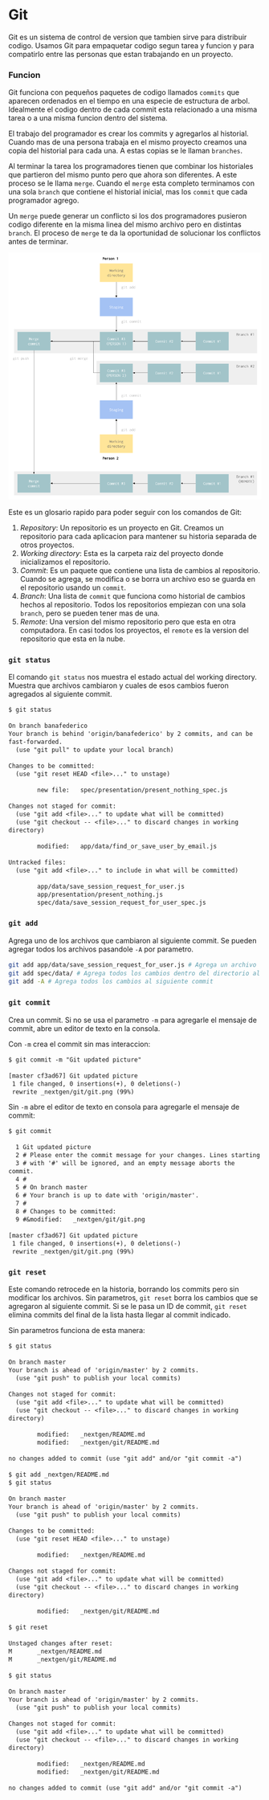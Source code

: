 # Git

Git es un sistema de control de version que tambien sirve para distribuir codigo. Usamos Git para empaquetar codigo segun tarea y funcion y para compatirlo entre las personas que estan trabajando en un proyecto.

### Funcion

Git funciona con pequeños paquetes de codigo llamados `commits` que aparecen ordenados en el tiempo en una especie de estructura de arbol. Idealmente el codigo dentro de cada commit esta relacionado a una misma tarea o a una misma funcion dentro del sistema.

El trabajo del programador es crear los commits y agregarlos al historial. Cuando mas de una persona trabaja en el mismo proyecto creamos una copia del historial para cada una. A estas copias se le llaman `branches`.

Al terminar la tarea los programadores tienen que combinar los historiales que partieron del mismo punto pero que ahora son diferentes. A este proceso se le llama `merge`. Cuando el `merge` esta completo terminamos con una sola `branch` que contiene el historial inicial, mas los `commit` que cada programador agrego.

Un `merge` puede generar un conflicto si los dos programadores pusieron codigo diferente en la misma linea del mismo archivo pero en distintas `branch`. El proceso de `merge` te da la oportunidad de solucionar los conflictos antes de terminar.

![git](./git.png)

Este es un glosario rapido para poder seguir con los comandos de Git:

1. *Repository*: Un repositorio es un proyecto en Git. Creamos un repositorio para cada aplicacion para mantener su historia separada de otros proyectos.
2. *Working directory*: Esta es la carpeta raiz del proyecto donde inicializamos el repositorio.
3. *Commit*: Es un paquete que contiene una lista de cambios al repositorio. Cuando se agrega, se modifica o se borra un archivo eso se guarda en el repositorio usando un `commit`.
4. *Branch*: Una lista de `commit` que funciona como historial de cambios hechos al repositorio. Todos los repositorios empiezan con una sola `branch`, pero se pueden tener mas de una.
5. *Remote*: Una version del mismo repositorio pero que esta en otra computadora. En casi todos los proyectos, el `remote` es la version del repositorio que esta en la nube.

### `git status`

El comando `git status` nos muestra el estado actual del working directory. Muestra que archivos cambiaron y cuales de esos cambios fueron agregados al siguiente commit.

```
$ git status

On branch banafederico
Your branch is behind 'origin/banafederico' by 2 commits, and can be fast-forwarded.
  (use "git pull" to update your local branch)

Changes to be committed:
  (use "git reset HEAD <file>..." to unstage)

        new file:   spec/presentation/present_nothing_spec.js

Changes not staged for commit:
  (use "git add <file>..." to update what will be committed)
  (use "git checkout -- <file>..." to discard changes in working directory)

        modified:   app/data/find_or_save_user_by_email.js

Untracked files:
  (use "git add <file>..." to include in what will be committed)

        app/data/save_session_request_for_user.js
        app/presentation/present_nothing.js
        spec/data/save_session_request_for_user_spec.js
```

### `git add`

Agrega uno de los archivos que cambiaron al siguiente commit. Se pueden agregar todos los archivos pasandole `-A` por parametro.

```bash
git add app/data/save_session_request_for_user.js # Agrega un archivo
git add spec/data/ # Agrega todos los cambios dentro del directorio al siguiente commit
git add -A # Agrega todos los cambios al siguiente commit
```

### `git commit`

Crea un commit. Si no se usa el parametro `-m` para agregarle el mensaje de commit, abre un editor de texto en la consola.

Con `-m` crea el commit sin mas interaccion:

```
$ git commit -m "Git updated picture"

[master cf3ad67] Git updated picture
 1 file changed, 0 insertions(+), 0 deletions(-)
 rewrite _nextgen/git/git.png (99%)
```

Sin `-m` abre el editor de texto en consola para agregarle el mensaje de commit:

```
$ git commit

  1 Git updated picture
  2 # Please enter the commit message for your changes. Lines starting
  3 # with '#' will be ignored, and an empty message aborts the commit.
  4 #
  5 # On branch master
  6 # Your branch is up to date with 'origin/master'.
  7 #
  8 # Changes to be committed:
  9 #&modified:   _nextgen/git/git.png

[master cf3ad67] Git updated picture
 1 file changed, 0 insertions(+), 0 deletions(-)
 rewrite _nextgen/git/git.png (99%)
```

### `git reset`

Este comando retrocede en la historia, borrando los commits pero sin modificar los archivos. Sin parametros, `git reset` borra los cambios que se agregaron al siguiente commit. Si se le pasa un ID de commit, `git reset` elimina commits del final de la lista hasta llegar al commit indicado.

Sin parametros funciona de esta manera:

```
$ git status

On branch master
Your branch is ahead of 'origin/master' by 2 commits.
  (use "git push" to publish your local commits)

Changes not staged for commit:
  (use "git add <file>..." to update what will be committed)
  (use "git checkout -- <file>..." to discard changes in working directory)

        modified:   _nextgen/README.md
        modified:   _nextgen/git/README.md

no changes added to commit (use "git add" and/or "git commit -a")

$ git add _nextgen/README.md
$ git status

On branch master
Your branch is ahead of 'origin/master' by 2 commits.
  (use "git push" to publish your local commits)

Changes to be committed:
  (use "git reset HEAD <file>..." to unstage)

        modified:   _nextgen/README.md

Changes not staged for commit:
  (use "git add <file>..." to update what will be committed)
  (use "git checkout -- <file>..." to discard changes in working directory)

        modified:   _nextgen/git/README.md

$ git reset

Unstaged changes after reset:
M       _nextgen/README.md
M       _nextgen/git/README.md

$ git status

On branch master
Your branch is ahead of 'origin/master' by 2 commits.
  (use "git push" to publish your local commits)

Changes not staged for commit:
  (use "git add <file>..." to update what will be committed)
  (use "git checkout -- <file>..." to discard changes in working directory)

        modified:   _nextgen/README.md
        modified:   _nextgen/git/README.md

no changes added to commit (use "git add" and/or "git commit -a")
```